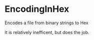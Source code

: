 # EncodingInHex
Encodes a file from binary strings to Hex

It is relatively inefficent, but does the job.

